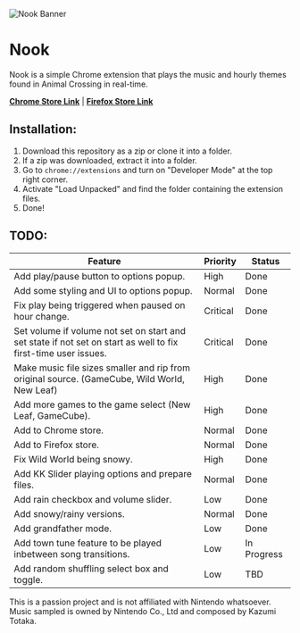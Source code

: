 ![Nook Banner](https://i.imgur.com/7FZCuXZ.jpg)
# Nook
Nook is a simple Chrome extension that plays the music and hourly themes found in Animal Crossing in real-time. 

**[Chrome Store Link](https://chrome.google.com/webstore/detail/nook/gndfjlldkaonpbpdagdnpgobcbgcpdah)** | **[Firefox Store Link](https://addons.mozilla.org/en-US/firefox/addon/nook/)**

## Installation:

1. Download this repository as a zip or clone it into a folder.
2. If a zip was downloaded, extract it into a folder.
3. Go to `chrome://extensions` and turn on "Developer Mode" at the top right corner.
4. Activate "Load Unpacked" and find the folder containing the extension files.
5. Done!

## TODO:
| Feature                                                                                                        | Priority | Status      |
|----------------------------------------------------------------------------------------------------------------|----------|-------------|
| Add play/pause button to options popup.                                                                        | High     | Done        |
| Add some styling and UI to options popup.                                                                      | Normal   | Done        |
| Fix play being triggered when paused on hour change.                                                           | Critical | Done        |
| Set volume if volume not set on start and set state if not set on start as well to fix first-time user issues. | Critical | Done        |
| Make music file sizes smaller and rip from original source. (GameCube, Wild World, New Leaf)                   | High     | Done        |
| Add more games to the game select (New Leaf, GameCube).                                                        | High     | Done        |
| Add to Chrome store.                                                                                           | Normal   | Done        |
| Add to Firefox store.                                                                                          | Normal   | Done        |
| Fix Wild World being snowy.                                                                                    | High     | Done        |
| Add KK Slider playing options and prepare files.                                                               | Normal   | Done        |
| Add rain checkbox and volume slider.                                                                           | Low      | Done        |
| Add snowy/rainy versions.                                                                                      | Normal   | Done        |
| Add grandfather mode.                                                                                          | Low      | Done        |
| Add town tune feature to be played inbetween song transitions.                                                 | Low      | In Progress |
| Add random shuffling select box and toggle.                                                                    | Low      | TBD         |

This is a passion project and is not affiliated with Nintendo whatsoever.
Music sampled is owned by Nintendo Co., Ltd and composed by Kazumi Totaka.
